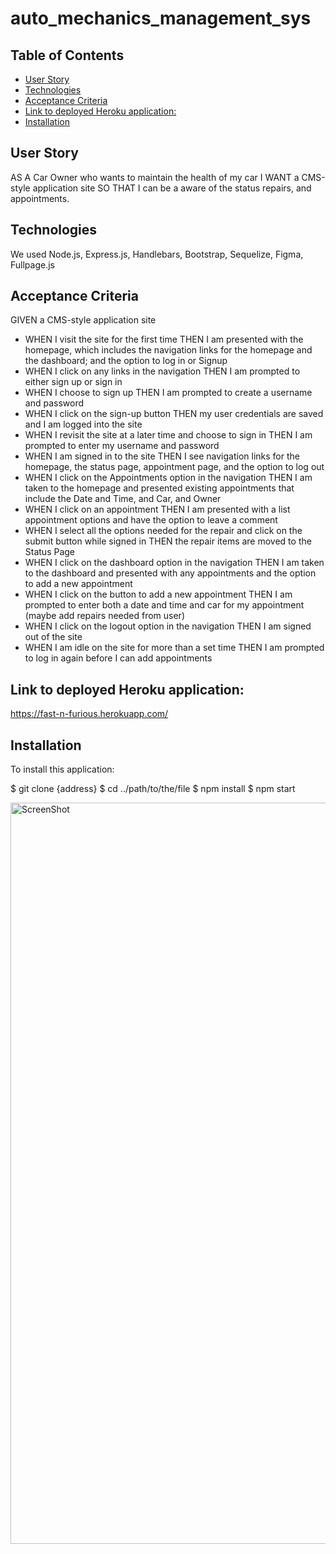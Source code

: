 # auto_mechanics_management_sys

## Table of Contents

  - [User Story](#user-story)
  - [Technologies](#technologies)
  - [Acceptance Criteria](#acceptance-criteria)
  - [Link to deployed Heroku application:](#link-to-deployed-heroku-application)
  - [Installation](#installation)

## User Story
AS A Car Owner who wants to maintain the health of my car
I WANT a CMS-style application site
SO THAT I can be a aware of the status repairs, and appointments.

## Technologies
We used Node.js, Express.js, Handlebars, Bootstrap, Sequelize, Figma, Fullpage.js

## Acceptance Criteria
GIVEN a CMS-style application site
- WHEN I visit the site for the first time
THEN I am presented with the homepage, which includes the navigation links for the homepage and the dashboard; and the option to log in or Signup
- WHEN I click on any links in the navigation
  THEN I am prompted to either sign up or sign in
- WHEN I choose to sign up
  THEN I am prompted to create a username and password
- WHEN I click on the sign-up button
  THEN my user credentials are saved and I am logged into the site
- WHEN I revisit the site at a later time and choose to sign in
  THEN I am prompted to enter my username and password
- WHEN I am signed in to the site
  THEN I see navigation links for the homepage, the status page, appointment page, and the option to log out
- WHEN I click on the Appointments option in the navigation
  THEN I am taken to the homepage and presented existing appointments that include the Date and Time, and Car, and Owner
- WHEN I click on an appointment
  THEN I am presented with a list appointment options and have the option to leave a comment
- WHEN I select all the options needed for the repair and click on the submit button while signed in
  THEN the repair items are moved to the Status Page 
- WHEN I click on the dashboard option in the navigation
  THEN I am taken to the dashboard and presented with any appointments and the option to add a new appointment
- WHEN I click on the button to add a new appointment
  THEN I am prompted to enter both a date and time and car for my appointment (maybe add repairs needed from user)
- WHEN I click on the logout option in the navigation
  THEN I am signed out of the site
- WHEN I am idle on the site for more than a set time
  THEN  I am prompted to log in again before I can add appointments

## Link to deployed Heroku application:
https://fast-n-furious.herokuapp.com/ 

## Installation

To install this application: 

$ git clone {address}
$ cd ../path/to/the/file
$ npm install
$ npm start






<img width="1186" alt="ScreenShot" src="https://user-images.githubusercontent.com/69065671/158042302-a2c8d1c5-f4e4-4ac1-9df5-0343870c0464.png">

